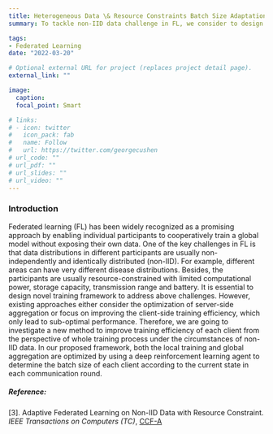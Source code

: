 ```yaml
---
title: Heterogeneous Data \& Resource Constraints Batch Size Adaptation
summary: To tackle non-IID data challenge in FL, we consider to design a new method to improve training efficiency of each client from the perspective of whole training process.

tags:
- Federated Learning
date: "2022-03-20"

# Optional external URL for project (replaces project detail page).
external_link: ""

image:
  caption: 
  focal_point: Smart

# links:
# - icon: twitter
#   icon_pack: fab
#   name: Follow
#   url: https://twitter.com/georgecushen
# url_code: ""
# url_pdf: ""
# url_slides: ""
# url_video: ""
---
```


<!-- ### **1. Heterogeneous Data & Resource Constraints: Batch Size Adaptation** -->
### Introduction

Federated learning (FL) has been widely recognized as a promising approach by enabling individual participants to cooperatively train a global model without exposing their own data. One of the key challenges in FL is that data distributions in different participants are usually non-independently and identically distributed (non-IID). For example, different areas can have very different disease distributions. Besides, the participants are usually resource-constrained with limited computational power, storage capacity, transmission range and battery. It is essential to design novel training framework to address above challenges. However, existing approaches either consider the optimization of server-side aggregation or focus on improving the client-side training efficiency, which only lead to sub-optimal performance. Therefore, we are going to investigate a new method to improve training efficiency of each client from the perspective of whole training process under the circumstances of non-IID data. In our proposed framework, both the local training and global aggregation are optimized by using a deep reinforcement learning agent to determine the batch size of each client according to the current state in each communication round.


##### Reference:

[3]. Adaptive Federated Learning on Non-IID Data with Resource Constraint. *IEEE Transactions on Computers (TC)*, <u>CCF-A</u>
